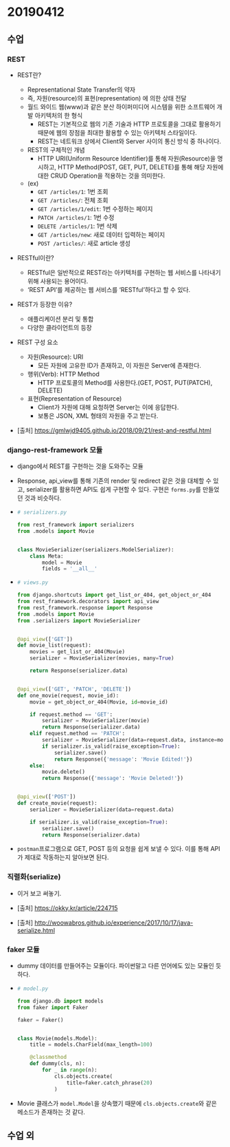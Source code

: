 # 20190412

## 수업

### REST

- REST란?
  - Representational State Transfer의 약자
  - 즉, 자원(resource)의 표현(representation) 에 의한 상태 전달
  - 월드 와이드 웹(www)과 같은 분산 하이퍼미디어 시스템을 위한 소프트웨어 개발 아키텍처의 한 형식
    - REST는 기본적으로 웹의 기존 기술과 HTTP 프로토콜을 그대로 활용하기 때문에 웹의 장점을 최대한 활용할 수 있는 아키텍처 스타일이다.
    - REST는 네트워크 상에서 Client와 Server 사이의 통신 방식 중 하나이다.
  - REST의 구체적인 개념
    - HTTP URI(Uniform Resource Identifier)를 통해 자원(Resource)을 명시하고, HTTP Method(POST, GET, PUT, DELETE)를 통해 해당 자원에 대한 CRUD Operation을 적용하는 것을 의미한다.
  - (ex)
    - `GET /articles/1`: 1번 조회
    - `GET /articles/`: 전체 조회
    - `GET /articles/1/edit`: 1번 수정하는 페이지
    - `PATCH /articles/1`: 1번 수정
    - `DELETE /articles/1`: 1번 삭제
    - `GET /articles/new`: 새로 데이터 입력하는 페이지
    - `POST /articles/`: 새로 article 생성

- RESTful이란?
  - RESTful은 일반적으로 REST라는 아키텍처를 구현하는 웹 서비스를 나타내기 위해 사용되는 용어이다.
  - ‘REST API’를 제공하는 웹 서비스를 ‘RESTful’하다고 할 수 있다.

- REST가 등장한 이유?
  - 애플리케이션 분리 및 통합
  - 다양한 클라이언트의 등장
- REST 구성 요소
  - 자원(Resource): URI
    - 모든 자원에 고유한 ID가 존재하고, 이 자원은 Server에 존재한다.
  - 행위(Verb): HTTP Method
    - HTTP 프로토콜의 Method를 사용한다.(GET, POST, PUT(PATCH), DELETE)
  - 표현(Representation of Resource)
    - Client가 자원에 대해 요청하면 Server는 이에 응답한다.
    - 보통은 JSON, XML 형태의 자원을 주고 받는다.

- [출처] https://gmlwjd9405.github.io/2018/09/21/rest-and-restful.html



### django-rest-framework 모듈

- django에서 REST를 구현하는 것을 도와주는 모듈

- Response, api_view를 통해 기존의 render 및 redirect 같은 것을 대체할 수 있고, serializer를 활용하면 API도 쉽게 구현할 수 있다. 구현은 `forms.py`를 만들었던 것과 비슷하다.

- ```python
  # serializers.py
  
  from rest_framework import serializers
  from .models import Movie
  
  
  class MovieSerializer(serializers.ModelSerializer):
      class Meta:
          model = Movie
          fields = '__all__'
  
  ```

- ```python
  # views.py
  
  from django.shortcuts import get_list_or_404, get_object_or_404
  from rest_framework.decorators import api_view
  from rest_framework.response import Response
  from .models import Movie
  from .serializers import MovieSerializer
  
  
  @api_view(['GET'])
  def movie_list(request):
      movies = get_list_or_404(Movie)
      serializer = MovieSerializer(movies, many=True)
  
      return Response(serializer.data)
  
  
  @api_view(['GET', 'PATCH', 'DELETE'])
  def one_movie(request, movie_id):
      movie = get_object_or_404(Movie, id=movie_id)
  
      if request.method == 'GET':
          serializer = MovieSerializer(movie)
          return Response(serializer.data)
      elif request.method == 'PATCH':
          serializer = MovieSerializer(data=request.data, instance=movie)
          if serializer.is_valid(raise_exception=True):
              serializer.save()
              return Response({'message': 'Movie Edited!'})
      else:
          movie.delete()
          return Response({'message': 'Movie Deleted!'})
  
  
  @api_view(['POST'])
  def create_movie(request):
      serializer = MovieSerializer(data=request.data)
  
      if serializer.is_valid(raise_exception=True):
          serializer.save()
          return Response(serializer.data)
  
  ```

- `postman`프로그램으로 GET, POST 등의 요청을 쉽게 보낼 수 있다. 이를 통해 API가 제대로 작동하는지 알아보면 된다.



### 직렬화(serialize)

- 이거 보고 써놓기.

- [출처] https://okky.kr/article/224715
- [출처] http://woowabros.github.io/experience/2017/10/17/java-serialize.html





### faker 모듈

- dummy 데이터를 만들어주는 모듈이다. 파이썬말고 다른 언어에도 있는 모듈인 듯하다.

- ```python
  # model.py
  
  from django.db import models
  from faker import Faker
  
  faker = Faker()
  
  
  class Movie(models.Model):
      title = models.CharField(max_length=100)
  
      @classmethod
      def dummy(cls, n):
          for _ in range(n):
              cls.objects.create(
                  title=faker.catch_phrase(20)
              )
  
  ```

- Movie 클래스가 `model.Model`을 상속했기 때문에 `cls.objects.create`와 같은 메소드가 존재하는 것 같다.



## 수업 외



